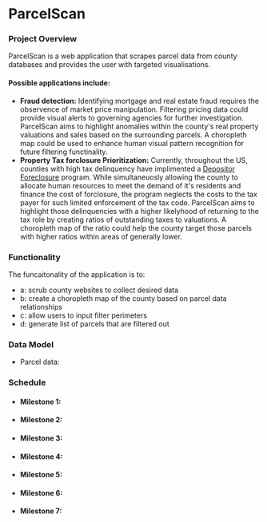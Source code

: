 # ParcelScan
### Project Overview
ParcelScan is a web application that scrapes parcel data from county databases and provides the user with targeted visualisations.
#### Possible applications include:
- **Fraud detection:**  Identifying mortgage and real estate fraud requires the observence of market price manipulation.  Filtering pricing data could provide visual alerts to governing agencies for further investigation.  ParcelScan aims to highlight anomalies within the county's real property valuations and sales based on the surrounding parcels.  A choropleth map could be used to enhance human visual pattern recognition for future filtering functinality.  
- **Property Tax forclosure Prioritization:**  Currently, throughout the US, counties with high tax delinquency have implimented a [Depositor Foreclosure](https://www.mcohio.org/government/elected_officials/treasurer/tax_payer_services/depositor_foreclosure.php) program. While simultaneuosly allowing the county to allocate human resources to meet the demand of it's residents and finance the cost of forclosure, the program neglects the costs to the tax payer for such limited enforcement of the tax code.  ParcelScan aims to highlight those delinquencies with a higher likelyhood of returning to the tax role by creating ratios of outstanding taxes to valuations.  A choropleth map of the ratio could help the county target those parcels with higher ratios within areas of generally lower.    

### Functionality
The funcaitonality of the application is to:
- a: scrub county websites to collect desired data
- b: create a choropleth map of the county based on parcel data relationships 
- c: allow users to input filter perimeters 
- d: generate list of parcels that are filtered out

### Data Model
- Parcel data:  
 
### Schedule
 - #### Milestone 1:
 - #### Milestone 2:
 - #### Milestone 3:
 - #### Milestone 4:
 - #### Milestone 5:
 - #### Milestone 6:
 - #### Milestone 7: